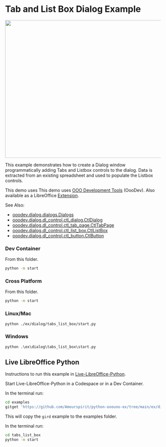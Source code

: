# Tab and List Box Dialog Example

<p align="center">
<img src="https://user-images.githubusercontent.com/4193389/283562180-33f4293a-408d-43d8-92db-d287a4168050.png" width="657" height="445">
</p>

This example demonstrates how to create a Dialog window programmatically adding Tabs and Listbox controls to the dialog.
Data is extracted from an existing spreadsheet and used to populate the Listbox controls.

This demo uses This demo uses [OOO Development Tools] (OooDev).
Also available as a LibreOffice [Extension](https://extensions.libreoffice.org/en/extensions/show/41700).

See Also:

- [ooodev.dialog.dialogs.Dialogs](https://python-ooo-dev-tools.readthedocs.io/en/latest/src/dialog/dialogs.html)
- [ooodev.dialog.dl_control.ctl_dialog.CtlDialog](https://python-ooo-dev-tools.readthedocs.io/en/latest/src/dialog/dl_control/ctl_dialog.html)
- [ooodev.dialog.dl_control.ctl_tab_page.CtlTabPage](https://python-ooo-dev-tools.readthedocs.io/en/latest/src/dialog/dl_control/ctl_tab_page.html)
- [ooodev.dialog.dl_control.ctl_list_box.CtlListBox](https://python-ooo-dev-tools.readthedocs.io/en/latest/src/dialog/dl_control/ctl_list_box.html)
- [ooodev.dialog.dl_control.ctl_button.CtlButton](https://python-ooo-dev-tools.readthedocs.io/en/latest/src/dialog/dl_control/ctl_button.html)

### Dev Container

From this folder.

```sh
python -m start
```

### Cross Platform

From this folder.

```sh
python -m start
```

### Linux/Mac

```sh
python ./ex/dialog/tabs_list_box/start.py
```

### Windows

```ps
python .\ex\dialog\tabs_list_box\start.py
```

## Live LibreOffice Python

Instructions to run this example in [Live-LibreOffice-Python](https://github.com/Amourspirit/live-libreoffice-python).

Start Live-LibreOffice-Python in a Codespace or in a Dev Container.

In the terminal run:

```bash
cd examples
gitget 'https://github.com/Amourspirit/python-ooouno-ex/tree/main/ex/dialog/tabs_list_box'
```

This will copy the `gird` example to the examples folder.

In the terminal run:

```bash
cd tabs_list_box
python -m start
```

[OOO Development Tools]: https://python-ooo-dev-tools.readthedocs.io/en/latest/
